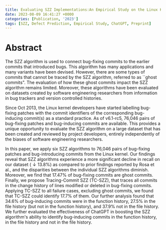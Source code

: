 ```yaml
---
title: Evaluating SZZ Implementations:An Empirical Study on the Linux Kernel
date: 2023-08-09 16:41:27 +0000
categories: [Publication, '2023']
tags: [SZZ, Defect Prediction, Empirical Study, ChatGPT, Preprint]     # TAG names should always be lowercase
---
```

# Abstract
The SZZ algorithm is used to connect bug-fixing commits to the earlier commits that introduced bugs.
This algorithm has many applications and many variants have been devised.
However, there are some types of commits that cannot be traced by the SZZ algorithm, referred to as ``ghost commits".
The evaluation of how these ghost commits impact the SZZ algorithm remains limited.
Moreover, these algorithms have been evaluated on datasets created by software engineering researchers from information in bug trackers and version controlled histories. 

Since Oct 2013, the Linux kernel developers have started labelling bug-fixing patches with the commit identifiers of the corresponding bug-inducing commit(s) as a standard practice. 
As of v6.1-rc5, 76,046 pairs of bug-fixing patches and bug-inducing commits are available. 
This provides a unique opportunity to evaluate the SZZ algorithm on a large dataset that has been created and reviewed by project developers, entirely independently of the biases of software engineering researchers.  

In this paper, we apply six SZZ algorithms to 76,046 pairs of bug-fixing patches and bug-introducing commits from the Linux kernel. 
Our findings reveal that SZZ algorithms experience a more significant decline in recall on our dataset ($\downarrow 13.8\%$) as compared to prior findings reported by Rosa et al., and the disparities between the individual SZZ algorithms diminish.
Moreover, we find that 17.47\% of bug-fixing commits are ghost commits.
Finally, we propose Tracing-Commit SZZ (TC-SZZ), that traces all commits in the change history of lines modified or deleted in bug-fixing commits. Applying TC-SZZ to all failure cases, excluding ghost commits, we found that TC-SZZ could identify 17.7\% of them.
Our further analysis found that 34.6\% of bug-inducing commits were in the function history, 27.5\% in the file history (but not in the function history), and 37.9\% not in the file history.
We further evaluated the effectiveness of ChatGPT in boosting the SZZ algorithm's ability to identify bug-inducing commits in the function history, in the file history and not in the file history.